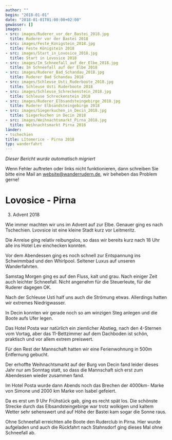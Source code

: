 ```yaml
---
author: ""
begin: "2018-01-01"
date: "2018-01-01T01:00:00+02:00"
gewässer: []
images:
- src: images/Ruderer_vor_der_Bastei_2018.jpg
  title: Ruderer vor der Bastei 2018
- src: images/Feste_Konigstein_2018.jpg
  title: Feste Königstein 2018
- src: images/Start_in_Lovosice_2018.jpg
  title: Start in Lovosice 2018
- src: images/Im_Schneefall_auf_der_Elbe_2018.jpg
  title: Im Schneefall auf der Elbe 2018
- src: images/Ruderer_Bad_Schandau_2018.jpg
  title: Ruderer Bad Schandau 2018
- src: images/Schleuse_Usti_Ruderboote_2018.jpg
  title: Schleuse Usti Ruderboote 2018
- src: images/Schleuse_Schreckenstein_2018.jpg
  title: Schleuse Schreckenstein 2018
- src: images/Ruderer_Elbsandsteingebirge_2018.jpg
  title: Ruderer Elbsandsteingebirge 2018
- src: images/Siegerkuchen_in_Decin_2018.jpg
  title: Siegerkuchen in Decin 2018
- src: images/Weihnachtsmarkt_Pirna_2018.jpg
  title: Weihnachtsmarkt Pirna 2018
länder:
- tschechien
title: LItomerice - Pirna 2018
typ: wanderfahrt
---
```



*Dieser Bericht wurde automatisch migriert*

Wenn Fehler auftreten oder links nicht funktionieren, dann schreiben Sie bitte eine Mail an website@wanderrudern.de, wir beheben das Problem gerne!



# Lovosice - Pirna


3. Advent 2018

Wie immer machten wir uns im Advent auf zur Elbe. Genauer ging es nach Tschechien. Lvovsice ist eine kleine Stadt kurz vor Leitmeritz.

Die Anreise ging relativ reibungslos, so dass wir bereits kurz nach 18 Uhr alle ins Hotel Lev einchecken konnten.

Vor dem Abendessen ging es noch schnell zur Entspannung ins Schwimmbad und den Whirlpool. Seltener Luxus auf unseren Wanderfahrten.

Samstag Morgen ging es auf den Fluss, kalt und grau. Nach einiger Zeit auch leichter Schneefall. Nicht angenehm für die Steuerleute, für die Ruderer dagegen OK.

Nach der Schleuse Usti half uns auch die Strömung etwas. Allerdings hatten wir extremes Niedrigwasser.

In Decin konnten wir gerade noch so am winzigen Steg anlegen und die Boote aufs Ufer legen.

Das Hotel Posta war natürlich ein ziemlicher Abstieg, nach den 4-Sternen vom Vortag, aber das 11-Bettzimmer auf dem Dachboden ist schön, praktisch und vor allem extrem preiswert.

Für den Rest der Mannschaft hatten wir eine Ferienwohnung in 500m Entfernung gebucht.

Der erhoffte Weihnachtsmarkt auf der Burg von Decin fand leider dieses Jahr nur am Sonntag statt, so dass die Mannschaft sich erst zum Abendessen wieder zusammen fand.

Im Hotel Posta wurde dann Abends noch das Brechen der 4000km- Marke von Simone und 2000 km Marke von Isabel gefeiert.

Da es erst um 9 Uhr Frühstück gab, ging es recht spät los. Die schönste Strecke durch das Elbsandsteingebirge war trotz wolkigen und kaltem Wetter sehr sehenswert und auf Höhe der Bastei kam sogar die Sonne raus.

Ohne Schneefall erreichten alle Boote den Ruderclub in Pirna. Hier wurde aufgeladen und auch die Rückfahrt nach Stahnsdorf ging dieses Mal ohne Schneefall ab.